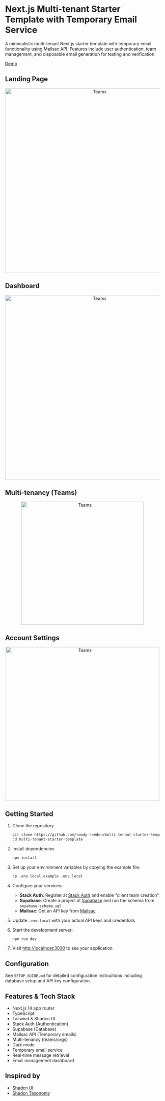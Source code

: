 # Next.js Multi-tenant Starter Template with Temporary Email Service

A minimalistic multi-tenant Next.js starter template with temporary email functionality using Mailsac API. Features include user authentication, team management, and disposable email generation for testing and verification.

[Demo](https://stack-template.vercel.app/)

## Landing Page

<div align="center">
<img src="./assets/landing-page.png" alt="Teams" width="600"/>
</div>

## Dashboard

<div align="center">
<img src="./assets/dashboard-overview.png" alt="Teams" width="600"/>
</div>

## Multi-tenancy (Teams)

<div align="center">
<img src="./assets/team-switcher.png" alt="Teams" width="400"/>
</div>

## Account Settings

<div align="center">
<img src="./assets/account-settings.png" alt="Teams" width="500"/>
</div>

## Getting Started

1. Clone the repository

    ```bash
    git clone https://github.com/rowdy-raedon/multi-tenant-starter-template.git
    cd multi-tenant-starter-template
    ```

2. Install dependencies

    ```bash
    npm install
    ```

3. Set up your environment variables by copying the example file:

    ```bash
    cp .env.local.example .env.local
    ```

4. Configure your services:

    - **Stack Auth**: Register at [Stack Auth](https://stack-auth.com) and enable "client team creation"
    - **Supabase**: Create a project at [Supabase](https://supabase.com) and run the schema from `supabase-schema.sql`
    - **Mailsac**: Get an API key from [Mailsac](https://mailsac.com/api-keys)

5. Update `.env.local` with your actual API keys and credentials

6. Start the development server:

    ```bash
    npm run dev
    ```

7. Visit [http://localhost:3000](http://localhost:3000) to see your application

## Configuration

See `SETUP_GUIDE.md` for detailed configuration instructions including database setup and API key configuration.

## Features & Tech Stack

- Next.js 14 app router
- TypeScript
- Tailwind & Shadcn UI
- Stack Auth (Authentication)
- Supabase (Database)
- Mailsac API (Temporary emails)
- Multi-tenancy (teams/orgs)
- Dark mode
- Temporary email service
- Real-time message retrieval
- Email management dashboard

## Inspired by

- [Shadcn UI](https://github.com/shadcn-ui/ui)
- [Shadcn Taxonomy](https://github.com/shadcn-ui/taxonomy)
